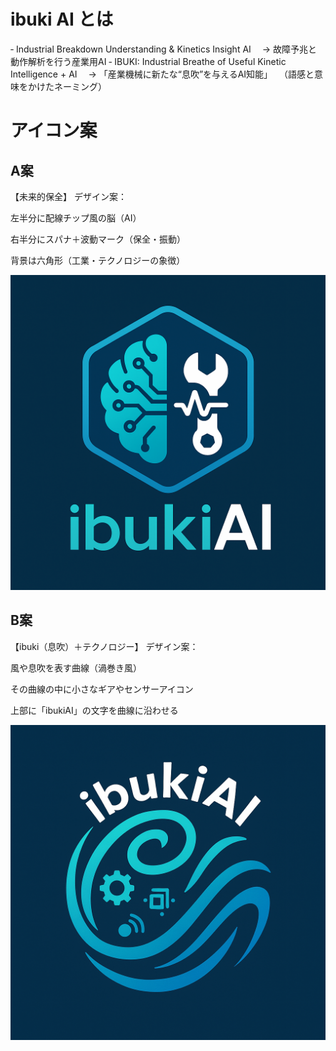 # ibuki AI とは
‐ Industrial Breakdown Understanding & Kinetics Insight AI
　→ 故障予兆と動作解析を行う産業用AI
‐ IBUKI: Industrial Breathe of Useful Kinetic Intelligence + AI
　→ 「産業機械に新たな“息吹”を与えるAI知能」
　（語感と意味をかけたネーミング）

# アイコン案
## A案
【未来的保全】
デザイン案：

左半分に配線チップ風の脳（AI）

右半分にスパナ＋波動マーク（保全・振動）

背景は六角形（工業・テクノロジーの象徴）

![ibukiAI-a.png](ibukiAI-a.png)

## B案
【ibuki（息吹）＋テクノロジー】
デザイン案：

風や息吹を表す曲線（渦巻き風）

その曲線の中に小さなギアやセンサーアイコン

上部に「ibukiAI」の文字を曲線に沿わせる

![ibukiAI-b.png](ibukiAI-b.png)